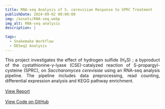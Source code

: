 ```yaml
---
title: RNA-seq Analysis of S. cerevisiae Response to SPRC Treatment
publishDate: 2024-09-02 00:00:00
img: /assets/RNA-seq.webp
img_alt: RNA-seq analysis
description: |

tags:
  - Snakemake Workflow
  - DESeq2 Analysis
---
```


<div style="text-align: justify">
  This project investigates the effect of hydrogen sulfide (H₂S) ; a byproduct of the cystathionine-γ-lyase (CSE)-catalyzed reaction of S-propargyl-cysteine (SPRC), on <i>Saccharomyces cerevisiae</i> using an RNA-seq analysis pipeline. The pipeline includes data preprocessing, read counting, differential expression analysis and KEGG pathway enrichment.
  <br><br>
  <a href="https://youcef-benmohammed-rnaseq.netlify.app" target="_blank">View Report</a>
  <br><br>
  <a href="https://github.com/youcef-benmohammed/rnaseq.analysis" target="_blank">View Code on GitHub</a>
</div>
